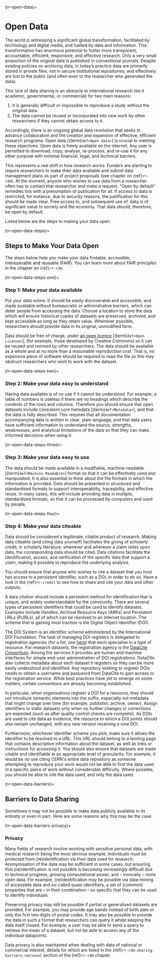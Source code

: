 (rr-open-data)=
# Open Data

The world is witnessing a significant global transformation, facilitated by technology and digital media, and fuelled by data and information.
This transformation has enormous potential to foster more transparent, accountable, efficient, responsive, and effective research.
Only a very small proportion of the original data is published in conventional journals. 
Despite existing policies on archiving data, in today’s practice data are primarily stored in private files, not in secure institutional repositories, and effectively are lost to the public (and often even to the researcher who generated the data).

This lack of data sharing is an obstacle to international research (be it academic, governmental, or commercial) for two main reasons:

1. It is generally difficult or impossible to reproduce a study without the original data.
2. The data cannot be reused or incorporated into new work by other researchers if they cannot obtain access to it.

Accordingly, there is an ongoing global data revolution that seeks to advance collaboration and the creation and expansion of effective, efficient research programs.
Open data [{term}`def<Open data>`] is crucial to meeting these objectives.
Open data is freely available on the internet. 
Any user is permitted to download, copy, analyse, re-process, and re-use it for any other purpose with minimal financial, legal, and technical barriers.

This represents a real shift in how research works. Funders are starting to require researchers to make their data available and submit data management plans as part of project proposals (see chapter on {ref}`rr-rdm`).
At the moment, anyone who wishes to use data from a researcher often has to contact that researcher and make a request.
"Open by default" remedies this with a presumption of publication for all.
If access to data is restricted, for instance, due to security reasons, the justification for this should be made clear.
Free access to, and subsequent use of, data is of significant value to society and the economy. 
That data should, therefore, be open by default.

Listed below are the steps to making your data open.

(rr-open-data-steps)=
## Steps to Make Your Data Open

The steps below help you make your data findable, accessible, interoperable and reusable (FAIR). You can learn more about FAIR principles in the chapter on {ref}`rr-rdm`.

(rr-open-data-steps-one)=
### Step 1: Make your data available

Put your data online.
It should be easily discoverable and accessible, and made available without bureaucratic or administrative barriers, which can deter people from accessing the data.
Choose a location to store the data which will ensure historical copies of datasets are preserved, archived, and kept accessible as long as they retain value.
Whenever possible, researchers should provide data in its original, unmodified form.

Data should be free of charge, under [an open licence](https://fossbytes.com/open-sources-license-type/) [{term}`def<Open License>`], (for example, those developed by Creative Commons) so it can be reused and remixed by other researchers.
The data should be available as a whole and at no more than a reasonable reproduction cost.
That is, no expensive piece of software should be required to read the file as this may obstruct researchers who wish to work with the dataset.

(rr-open-data-steps-two)=
### Step 2: Make your data easy to understand

Having data available is of no use if it cannot be understood.
For example, a table of numbers is useless if there are no headings which describe the contents of the rows and columns.
Therefore you should ensure that open datasets include consistent core metadata [{term}`def<Metadata>`], and that the data is fully described.
This requires that all documentation accompanying data is written in clear, plain language, and that data users have sufficient information to understand the source, strengths, weaknesses, and analytical limitations of the data so that they can make informed decisions when using it.

(rr-open-data-steps-three)=
### Step 3: Make your data easy to use

The data should be made available in a modifiable, machine-readable [{term}`def<Machine Readable>`] format so that it can be effectively used and  manipulated.
It is also essential to think about the file formats in which the information is provided. 
Data should be presented in structured and standardised formats to support interoperability, traceability, and effective reuse. 
In many cases, this will include providing data in multiple, standardized formats, so that it can be processed by computers and used by people.

(rr-open-data-steps-four)=
### Step 4: Make your data citeable

Data should be considered a legitimate, citable product of research. 
Making data citeable (and citing data yourself) facilitates the giving of scholarly credit; in scholarly literature, whenever and wherever a claim relies upon data, the corresponding data should be cited. 
Data citations facilitate the identification, access, and verification of the specific data that support a claim, making it possible to reproduce the underlying analysis. 

You should ensure that anyone who wishes to cite a dataset that you host has access to a persistent identifier, such as a DOI, in order to do so.
Have a look in the {ref}`rr-credit` to see how to share and cite your data and other outputs.

A data citation should include a persistent method for identification that is unique, and widely understandable by the community. 
There are several types of persistent identifiers that could be used to identify datasets. 
Examples include Handles, Archival Resource Keys (ARKs) and Persistent URLs (PURLs), all of which can be resolved to an Internet location. 
The scheme that is gaining most traction is the Digital Object Identifier (DOI).

The DOI System is an identifier scheme administered by the International DOI Foundation. 
The task of managing DOI registers is delegated to registration agencies (for a list, see [here](http://www.doi.org/registration_agencies.html)) that each specialise in a type of resource. 
For research datasets, the registration agency is the [DataCite Consortium](https://www.datacite.org/). 
Among the services it provides are human and machine interfaces for simple end-user administration of DOI registrations. 
DataCite also collects metadata about each dataset it registers so they can be more easily understood and identified. 
Any repository wishing to register DOIs needs to obtain a username and password from DataCite to gain access to the registration service. 
While best practices have yet to emerge on some matters, certain conventions are already becoming established.

In particular, when organisations register a DOI for a resource, they should not introduce semantic elements into the suffix, especially not metadata that might change over time (for example, publisher, archive, owner).
Assign identifiers to static datasets only when no further changes or corrections are expected (such as after quality control checks are complete).
As DOIs are used to cite data as evidence, the resource to which a DOI points should also remain unchanged, with any new version receiving a new DOI.

Furthermore, whichever identifier scheme you pick, make sure it allows the identifier to be resolved to a URL. 
This URL should belong to a landing page that contains descriptive information about the dataset, as well as links or instructions for accessing it. 
You should also ensure that datasets are made citable and identifiable at an appropriate level of granularity.
For example, it would be no use citing CERN's entire data repository as someone attempting to reproduce your work would not be able to find the data used in a specific piece of work without considerable difficulty. 
Where possible, you should be able to cite the data used, and only the data used.

(rr-open-data-barriers)=
## Barriers to Data Sharing

Sometimes it may not be possible to make data publicly available in its entirety or even in part. 
Here are some reasons why this may be the case:

(rr-open-data-barriers-privacy)=
### Privacy

Many fields of research involve working with sensitive personal data, with medical research being the most obvious example.
Individuals must be protected from (re)identification via their data used for research. 
Anonymisation of the data may be sufficient in some cases, but ensuring that (re)identification is not possible is becoming increasingly difficult due to technical progress, growing computational power, and – ironically – more open data. 
For example, (re)identification may be possible via data-mining of accessible data and so-called quasi-identifiers, a set of (common) properties that are – in their combination – so specific that they can be used to identify individuals.

Preserving privacy may still be possible if partial or generalised datasets are provided.
For example, you may provide age bands instead of birth date or only the first two digits of postal codes.
It may also be possible to provide the data in such a format that researchers can query it whilst keeping the data itself closed. 
For example, a user may be able to send a query to retrieve the mean of a dataset, but not be able to access any of the individual datapoints.

Data privacy is also maintained when dealing with data of national or commercial interest, details for which are listed in the {ref}`rr-rdm-sharing-barriers-national` section of the {ref}`rr-rdm` chapter.
